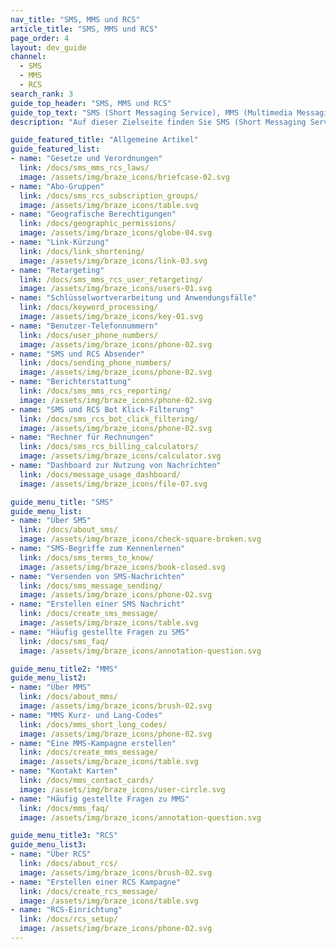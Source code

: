 ```yaml
---
nav_title: "SMS, MMS und RCS"
article_title: "SMS, MMS und RCS"
page_order: 4
layout: dev_guide
channel:
  - SMS
  - MMS
  - RCS
search_rank: 3
guide_top_header: "SMS, MMS und RCS"
guide_top_text: "SMS (Short Messaging Service), MMS (Multimedia Messaging Service) und RCS (Rich Communication Serviceleistungen; Dienste) bieten eine direktere Möglichkeit, Ihre Nutzer:innen zu erreichen als die meisten anderen Messaging-Kanäle, da sie deren Telefonnummer nutzen und Sie sie so in Realtime erreichen können. Sehen Sie sich die folgenden Themen an, um mit Braze SMS, MMS oder RCS loszulegen!<br><br>Sie sind noch nicht bereit für eines der folgenden Themen? Besuchen Sie unsere <a href='/docs/about_sms/'>SMS-Einrichtungssammlung</a>, um SMS bei Braze kennen zu lernen. <br><br>**Die Verfügbarkeit von SMS, MMS und RCS hängt von Ihrem Braze-Paket ab. Wenden Sie sich an Ihren oder Ihre Account Manager:in oder Customer-Success-Manager:in, um loszulegen.**"
description: "Auf dieser Zielseite finden Sie SMS (Short Messaging Service), MMS (Multimedia Messaging Service) und RCS (Rich Communication Serviceleistungen; Dienste). Diese Dienste bieten eine direktere Möglichkeit, Ihre Nutzer zu erreichen als die meisten anderen Messaging-Kanäle, da sie deren Telefonnummer nutzen und Sie sie so in Echtzeit erreichen können."

guide_featured_title: "Allgemeine Artikel"
guide_featured_list:
- name: "Gesetze und Verordnungen"
  link: /docs/sms_mms_rcs_laws/
  image: /assets/img/braze_icons/briefcase-02.svg
- name: "Abo-Gruppen"
  link: /docs/sms_rcs_subscription_groups/
  image: /assets/img/braze_icons/table.svg
- name: "Geografische Berechtigungen"
  link: /docs/geographic_permissions/
  image: /assets/img/braze_icons/globe-04.svg
- name: "Link-Kürzung"
  link: /docs/link_shortening/
  image: /assets/img/braze_icons/link-03.svg
- name: "Retargeting"
  link: /docs/sms_mms_rcs_user_retargeting/
  image: /assets/img/braze_icons/users-01.svg
- name: "Schlüsselwortverarbeitung und Anwendungsfälle"
  link: /docs/keyword_processing/
  image: /assets/img/braze_icons/key-01.svg
- name: "Benutzer-Telefonnummern"
  link: /docs/user_phone_numbers/
  image: /assets/img/braze_icons/phone-02.svg
- name: "SMS und RCS Absender"
  link: /docs/sending_phone_numbers/
  image: /assets/img/braze_icons/phone-02.svg
- name: "Berichterstattung"
  link: /docs/sms_mms_rcs_reporting/
  image: /assets/img/braze_icons/phone-02.svg
- name: "SMS und RCS Bot Klick-Filterung"
  link: /docs/sms_rcs_bot_click_filtering/
  image: /assets/img/braze_icons/phone-02.svg
- name: "Rechner für Rechnungen"
  link: /docs/sms_rcs_billing_calculators/
  image: /assets/img/braze_icons/calculator.svg
- name: "Dashboard zur Nutzung von Nachrichten"
  link: /docs/message_usage_dashboard/
  image: /assets/img/braze_icons/file-07.svg

guide_menu_title: "SMS"
guide_menu_list:
- name: "Über SMS"
  link: /docs/about_sms/
  image: /assets/img/braze_icons/check-square-broken.svg
- name: "SMS-Begriffe zum Kennenlernen"
  link: /docs/sms_terms_to_know/
  image: /assets/img/braze_icons/book-closed.svg
- name: "Versenden von SMS-Nachrichten"
  link: /docs/sms_message_sending/
  image: /assets/img/braze_icons/phone-02.svg
- name: "Erstellen einer SMS Nachricht"
  link: /docs/create_sms_message/
  image: /assets/img/braze_icons/table.svg
- name: "Häufig gestellte Fragen zu SMS"
  link: /docs/sms_faq/
  image: /assets/img/braze_icons/annotation-question.svg

guide_menu_title2: "MMS"
guide_menu_list2:
- name: "Über MMS"
  link: /docs/about_mms/
  image: /assets/img/braze_icons/brush-02.svg
- name: "MMS Kurz- und Lang-Codes"
  link: /docs/mms_short_long_codes/
  image: /assets/img/braze_icons/phone-02.svg
- name: "Eine MMS-Kampagne erstellen"
  link: /docs/create_mms_message/
  image: /assets/img/braze_icons/table.svg
- name: "Kontakt Karten"
  link: /docs/mms_contact_cards/
  image: /assets/img/braze_icons/user-circle.svg
- name: "Häufig gestellte Fragen zu MMS"
  link: /docs/mms_faq/
  image: /assets/img/braze_icons/annotation-question.svg

guide_menu_title3: "RCS"
guide_menu_list3:
- name: "Über RCS"
  link: /docs/about_rcs/
  image: /assets/img/braze_icons/brush-02.svg
- name: "Erstellen einer RCS Kampagne"
  link: /docs/create_rcs_message/
  image: /assets/img/braze_icons/table.svg
- name: "RCS-Einrichtung"
  link: /docs/rcs_setup/
  image: /assets/img/braze_icons/phone-02.svg
---
```

